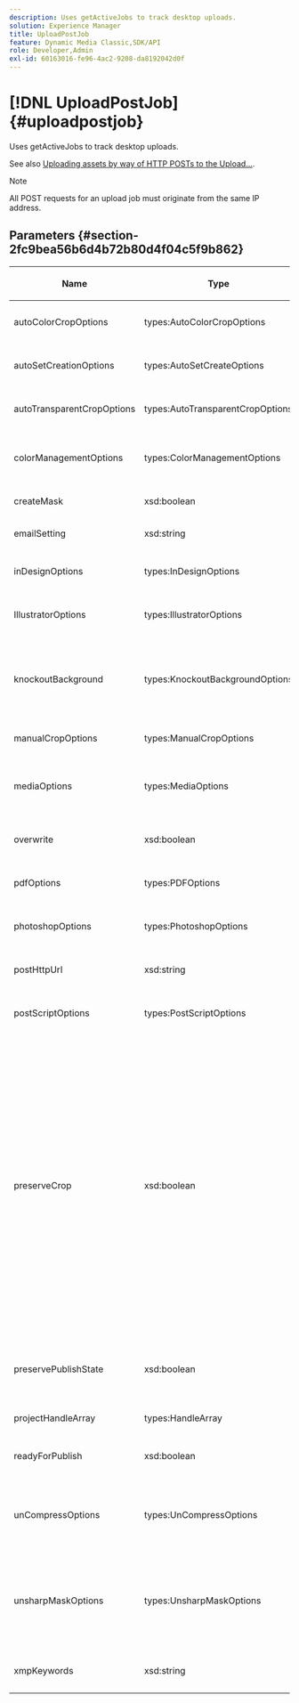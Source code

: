 ```yaml
---
description: Uses getActiveJobs to track desktop uploads.
solution: Experience Manager
title: UploadPostJob
feature: Dynamic Media Classic,SDK/API
role: Developer,Admin
exl-id: 60163016-fe96-4ac2-9208-da8192042d0f
---
```

# [!DNL UploadPostJob]{#uploadpostjob}

Uses getActiveJobs to track desktop uploads.

See also [Uploading assets by way of HTTP POSTs to the Upload...](../../c-http-post.md#concept-457855c0cdc943339ca1f1bed356991d).

>[!NOTE]
>
>All POST requests for an upload job must originate from the same IP address.

## Parameters {#section-2fc9bea56b6d4b72b80d4f04c5f9b862}

<table id="table_04100BB8ABD84EF68B0A7CE3AD946414"> 
 <thead> 
  <tr> 
   <th colname="col1" class="entry"> <p>Name </p> </th> 
   <th colname="col2" class="entry"> <p>Type </p> </th> 
   <th colname="col3" class="entry"> <p>Required? </p> </th> 
   <th colname="col4" class="entry"> <p>Description </p> </th> 
  </tr> 
 </thead>
 <tbody> 
  <tr> 
   <td colname="col1"> <span class="codeph"> <span class="varname"> autoColorCropOptions</span> </span> </td> 
   <td colname="col2"> <span class="codeph"> types:AutoColorCropOptions</span> </td> 
   <td colname="col3"> <p>No </p> </td> 
   <td colname="col4"> <p>Options for automatic crops of images based on color. </p> </td> 
  </tr> 
  <tr> 
   <td colname="col1"> <span class="codeph"> <span class="varname"> autoSetCreationOptions</span> </span> </td> 
   <td colname="col2"> <span class="codeph"> types:AutoSetCreateOptions</span> </td> 
   <td colname="col3"> <p>No </p> </td> 
   <td colname="col4"> <p>Array of automatic set generation scripts to apply to uploaded files. </p> </td> 
  </tr> 
  <tr> 
   <td colname="col1"> <span class="codeph"> <span class="varname"> autoTransparentCropOptions</span> </span> </td> 
   <td colname="col2"> <span class="codeph"> types:AutoTransparentCropOptions</span> </td> 
   <td colname="col3"> <p>No </p> </td> 
   <td colname="col4"> <p>Removes white space from the edges of images, based on transparency. </p> </td> 
  </tr> 
  <tr> 
   <td colname="col1"> <span class="codeph"> <span class="varname"> colorManagementOptions</span> </span> </td> 
   <td colname="col2"> <span class="codeph"> types:ColorManagementOptions</span> </td> 
   <td colname="col3"> <p>No </p> </td> 
   <td colname="col4"> <p>Options that you can specify during an upload. The set affects how the color is managed for the upload. </p> </td> 
  </tr> 
  <tr> 
   <td colname="col1"> <span class="codeph"> <span class="varname"> createMask</span> </span> </td> 
   <td colname="col2"> <span class="codeph"> xsd:boolean</span> </td> 
   <td colname="col3"> <p><b>Yes</b> </p> </td> 
   <td colname="col4"> <p>Whether to create a mask. </p> </td> 
  </tr> 
  <tr> 
   <td colname="col1"> <span class="codeph"> <span class="varname"> emailSetting</span> </span> </td> 
   <td colname="col2"> <span class="codeph"> xsd:string</span> </td> 
   <td colname="col3"> <p><b>Yes</b> </p> </td> 
   <td colname="col4"> <p>Choice of email settings. </p> </td> 
  </tr> 
  <tr> 
   <td colname="col1"> <span class="codeph"> <span class="varname"> inDesignOptions</span> </span> </td> 
   <td colname="col2"> <span class="codeph"> types:InDesignOptions</span> </td> 
   <td colname="col3"> <p>No </p> </td> 
   <td colname="col4"> <p>Options for uploading InDesign files to the Image Server. </p> </td> 
  </tr> 
  <tr> 
   <td colname="col1"> <span class="codeph"> <span class="varname"> IllustratorOptions</span> </span> </td> 
   <td colname="col2"> <span class="codeph"> types:IllustratorOptions</span> </td> 
   <td colname="col3"> <p>No </p> </td> 
   <td colname="col4"> <p>Options for uploading Illustrator files to the Image Server. </p> </td> 
  </tr> 
  <tr> 
   <td colname="col1"> <span class="codeph"> <span class="varname"> knockoutBackground</span> </span> </td> 
   <td colname="col2"> <span class="codeph"> types:KnockoutBackgroundOptions</span> </td> 
   <td colname="col3"> <p>No </p> </td> 
   <td colname="col4"> <p>Mask the background for selected images. This lets you overlay them in other layers with a transparency outside of subject image. Optional. </p> <p>See<a href="../../types/c-data-types/r-knockout-background-options.md#reference-9196371848964d91842b337640791c9c" format="dita" scope="local"> KnockoutBackgroundOptions</a>. </p> </td> 
  </tr> 
  <tr> 
   <td colname="col1"> <span class="codeph"> <span class="varname"> manualCropOptions</span> </span> </td> 
   <td colname="col2"> <span class="codeph"> types:ManualCropOptions</span> </td> 
   <td colname="col3"> <p>No </p> </td> 
   <td colname="col4"> <p>Options for manual crops of images. </p> </td> 
  </tr> 
  <tr> 
   <td colname="col1"> <span class="codeph"> <span class="varname"> mediaOptions</span> </span> </td> 
   <td colname="col2"> <span class="codeph"> types:MediaOptions</span> </td> 
   <td colname="col3"> <p>No </p> </td> 
   <td colname="col4"> <p>Options that let you set a thumbnail image from the video. </p> <p>See <a href="../../types/c-data-types/r-media-options.md#reference-18618fc6803a4b6e994bbb48eba93b5b" format="dita" scope="local"> MediaOptions</a>. </p> </td> 
  </tr> 
  <tr> 
   <td colname="col1"> <span class="codeph"> <span class="varname"> overwrite</span> </span> </td> 
   <td colname="col2"> <span class="codeph"> xsd:boolean</span> </td> 
   <td colname="col3"> <p>Yes</p> </td> 
   <td colname="col4"> <p>Whether to overwrite files when uploading. </p> </td> 
  </tr> 
  <tr> 
   <td colname="col1"> <span class="codeph"> <span class="varname"> pdfOptions</span> </span> </td> 
   <td colname="col2"> <span class="codeph"> types:PDFOptions</span> </td> 
   <td colname="col3"> <p>No</p> </td> 
   <td colname="col4"> <p>Options for uploading PDF files to the Image Server. </p> </td> 
  </tr> 
  <tr> 
   <td colname="col1"> <span class="codeph"> <span class="varname"> photoshopOptions</span> </span> </td> 
   <td colname="col2"> <span class="codeph"> types:PhotoshopOptions</span> </td> 
   <td colname="col3"> <p>No </p> </td> 
   <td colname="col4"> <p>Options for uploading Photoshop files to the Image Server. </p> </td> 
  </tr> 
  <tr> 
   <td colname="col1"> <span class="codeph"> <span class="varname"> postHttpUrl</span> </span> </td> 
   <td colname="col2"> <span class="codeph"> xsd:string</span> </td> 
   <td colname="col3"> <p>No </p> </td> 
   <td colname="col4"> <p>The URL where the files are being uploaded. </p> </td> 
  </tr> 
  <tr> 
   <td colname="col1"> <span class="codeph"> <span class="varname"> postScriptOptions</span> </span> </td> 
   <td colname="col2"> <span class="codeph"> types:PostScriptOptions</span> </td> 
   <td colname="col3"> <p>No </p> </td> 
   <td colname="col4"> <p>Options for uploading Post Script files to the Image Server. </p> </td> 
  </tr> 
  <tr> 
   <td colname="col1"> <span class="codeph"> <span class="varname"> preserveCrop</span> </span> </td> 
   <td colname="col2"> <span class="codeph"> xsd:boolean</span> </td> 
   <td colname="col3"> <p>No </p> </td> 
   <td colname="col4"> <p>Controls preservation of any existing crop definition. Default is true.</p> <p>If you provide the manualCropOptions parameter and corresponding values, then the new values (excluding 0,0,0,0) are applied to the asset regardless of the preserveCrop value.</p><p>If you do <i>not</i> provide the manualCropOptions parameter, the value of preserveCrop is maintained. And, in case of true, the existing preserveCrop values are retained; in case of false, the preserveCrop values are removed.</p><p>Example:</p><p><p>&lt;preserveCrop&gt;false&lt;/preserveCrop&gt;<br />&lt;manualCropOptions&gt;<br />&nbsp;&nbsp; &lt;left&gt;190&lt;/left&gt;<br />&nbsp;&nbsp; &lt;right&gt;310&lt;/right&gt;<br />&nbsp;&nbsp; &lt;top&gt;160&lt;/top&gt;<br />&nbsp;&nbsp; &lt;bottom&gt;120&lt;/bottom&gt;<br />&lt;/manualCropOptions&gt;</p></td> 
  </tr> 
  <tr> 
   <td colname="col1"> <span class="codeph"> <span class="varname"> preservePublishState</span> </span> </td> 
   <td colname="col2"> <span class="codeph"> xsd:boolean</span> </td> 
   <td colname="col3"> <p><b>Yes</b> </p> </td> 
   <td colname="col4"> <p>Controls whether the publish state of an existing asset is preserved when overwriting. If not set, the company default setting is used. </p> </td> 
  </tr> 
  <tr> 
   <td colname="col1"> <span class="codeph"> <span class="varname"> projectHandleArray</span> </span> </td> 
   <td colname="col2"> <span class="codeph"> types:HandleArray</span> </td> 
   <td colname="col3"> <p>No </p> </td> 
   <td colname="col4"> <p>Array of project handles. </p> </td> 
  </tr> 
  <tr> 
   <td colname="col1"> <span class="codeph"> <span class="varname"> readyForPublish</span> </span> </td> 
   <td colname="col2"> <span class="codeph"> xsd:boolean</span> </td> 
   <td colname="col3"> <p><b>Yes</b> </p> </td> 
   <td colname="col4"> <p>Whether the files are marked ready for publishing. </p> </td> 
  </tr> 
  <tr> 
   <td colname="col1"> <span class="codeph"> <span class="varname"> unCompressOptions</span> </span> </td> 
   <td colname="col2"> <span class="codeph"> types:UnCompressOptions</span> </td> 
   <td colname="col3"> <p>No </p> </td> 
   <td colname="col4"> <p>Extract and process the contents of uploaded TAR/ZIP files with these optional settings. </p> <p>See <a href="../../types/c-data-types/r-uncompress-options.md#reference-510ec7028b1540bc9b58745f242d49d5" format="dita" scope="local"> UnCompressOptions</a>. </p> </td> 
  </tr> 
  <tr> 
   <td colname="col1"> <span class="codeph"> <span class="varname"> unsharpMaskOptions</span> </span> </td> 
   <td colname="col2"> <span class="codeph"> types:UnsharpMaskOptions</span> </td> 
   <td colname="col3"> <p>No </p> </td> 
   <td colname="col4"> <p>Options that let you control unsharp mask settings when creating an optimized pyramid TIF file. Use these settings to help improve image sharpness. </p> <p>See <a href="../../types/c-data-types/r-unsharp-mask-options.md#reference-b9a96244d7ee4424bc4ac3c23be3be3d" format="dita" scope="local"> UnsharpMaskOptions</a>. </p> </td> 
  </tr> 
  <tr> 
   <td colname="col1"><span class="codeph"><span class="varname"> xmpKeywords</span></span> </td> 
   <td colname="col2"><span class="codeph"> xsd:string</span> </td> 
   <td colname="col3"> <p>No </p> </td> 
   <td colname="col4"> <p>An additional metadata option for everything in the upload job. </p> </td> 
  </tr> 
 </tbody> 
</table>
